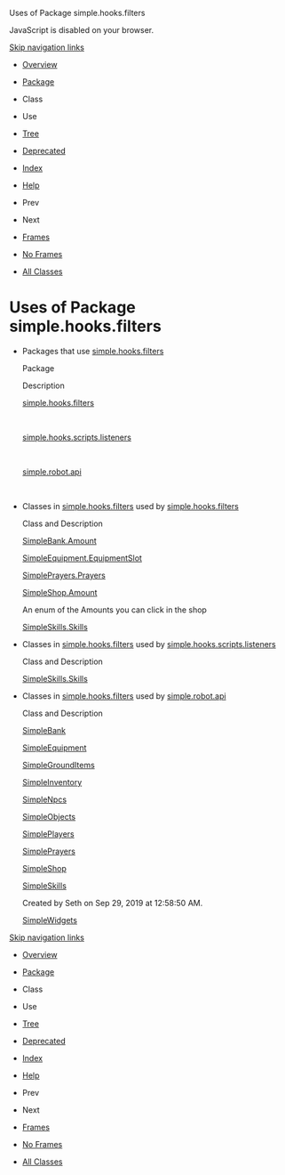 Uses of Package simple.hooks.filters   <!-- try { if (location.href.indexOf('is-external=true') == -1) { parent.document.title="Uses of Package simple.hooks.filters"; } } catch(err) { } //-->

JavaScript is disabled on your browser.

[Skip navigation links](#skip.navbar.top "Skip navigation links")

*   [Overview](../../../overview-summary.html)
*   [Package](package-summary.html)
*   Class
*   Use
*   [Tree](package-tree.html)
*   [Deprecated](../../../deprecated-list.html)
*   [Index](../../../index-files/index-1.html)
*   [Help](../../../help-doc.html)

*   Prev
*   Next

*   [Frames](../../../index.html?simple/hooks/filters/package-use.html)
*   [No Frames](package-use.html)

*   [All Classes](../../../allclasses-noframe.html)

<!-- allClassesLink = document.getElementById("allclasses\_navbar\_top"); if(window==top) { allClassesLink.style.display = "block"; } else { allClassesLink.style.display = "none"; } //-->

Uses of Package  
simple.hooks.filters
======================================

*   Packages that use [simple.hooks.filters](../../../simple/hooks/filters/package-summary.html) 
    
    Package
    
    Description
    
    [simple.hooks.filters](#simple.hooks.filters)
    
     
    
    [simple.hooks.scripts.listeners](#simple.hooks.scripts.listeners)
    
     
    
    [simple.robot.api](#simple.robot.api)
    
     
    
*   Classes in [simple.hooks.filters](../../../simple/hooks/filters/package-summary.html) used by [simple.hooks.filters](../../../simple/hooks/filters/package-summary.html) 
    
    Class and Description
    
    [SimpleBank.Amount](../../../simple/hooks/filters/class-use/SimpleBank.Amount.html#simple.hooks.filters) 
    
    [SimpleEquipment.EquipmentSlot](../../../simple/hooks/filters/class-use/SimpleEquipment.EquipmentSlot.html#simple.hooks.filters) 
    
    [SimplePrayers.Prayers](../../../simple/hooks/filters/class-use/SimplePrayers.Prayers.html#simple.hooks.filters) 
    
    [SimpleShop.Amount](../../../simple/hooks/filters/class-use/SimpleShop.Amount.html#simple.hooks.filters)
    
    An enum of the Amounts you can click in the shop
    
    [SimpleSkills.Skills](../../../simple/hooks/filters/class-use/SimpleSkills.Skills.html#simple.hooks.filters) 
    
*   Classes in [simple.hooks.filters](../../../simple/hooks/filters/package-summary.html) used by [simple.hooks.scripts.listeners](../../../simple/hooks/scripts/listeners/package-summary.html) 
    
    Class and Description
    
    [SimpleSkills.Skills](../../../simple/hooks/filters/class-use/SimpleSkills.Skills.html#simple.hooks.scripts.listeners) 
    
*   Classes in [simple.hooks.filters](../../../simple/hooks/filters/package-summary.html) used by [simple.robot.api](../../../simple/robot/api/package-summary.html) 
    
    Class and Description
    
    [SimpleBank](../../../simple/hooks/filters/class-use/SimpleBank.html#simple.robot.api) 
    
    [SimpleEquipment](../../../simple/hooks/filters/class-use/SimpleEquipment.html#simple.robot.api) 
    
    [SimpleGroundItems](../../../simple/hooks/filters/class-use/SimpleGroundItems.html#simple.robot.api) 
    
    [SimpleInventory](../../../simple/hooks/filters/class-use/SimpleInventory.html#simple.robot.api) 
    
    [SimpleNpcs](../../../simple/hooks/filters/class-use/SimpleNpcs.html#simple.robot.api) 
    
    [SimpleObjects](../../../simple/hooks/filters/class-use/SimpleObjects.html#simple.robot.api) 
    
    [SimplePlayers](../../../simple/hooks/filters/class-use/SimplePlayers.html#simple.robot.api) 
    
    [SimplePrayers](../../../simple/hooks/filters/class-use/SimplePrayers.html#simple.robot.api) 
    
    [SimpleShop](../../../simple/hooks/filters/class-use/SimpleShop.html#simple.robot.api) 
    
    [SimpleSkills](../../../simple/hooks/filters/class-use/SimpleSkills.html#simple.robot.api)
    
    Created by Seth on Sep 29, 2019 at 12:58:50 AM.
    
    [SimpleWidgets](../../../simple/hooks/filters/class-use/SimpleWidgets.html#simple.robot.api) 
    

[Skip navigation links](#skip.navbar.bottom "Skip navigation links")

*   [Overview](../../../overview-summary.html)
*   [Package](package-summary.html)
*   Class
*   Use
*   [Tree](package-tree.html)
*   [Deprecated](../../../deprecated-list.html)
*   [Index](../../../index-files/index-1.html)
*   [Help](../../../help-doc.html)

*   Prev
*   Next

*   [Frames](../../../index.html?simple/hooks/filters/package-use.html)
*   [No Frames](package-use.html)

*   [All Classes](../../../allclasses-noframe.html)

<!-- allClassesLink = document.getElementById("allclasses\_navbar\_bottom"); if(window==top) { allClassesLink.style.display = "block"; } else { allClassesLink.style.display = "none"; } //-->